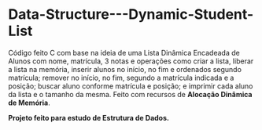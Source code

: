 # Data-Structure---Dynamic-Student-List

Código feito C com base na ideia de uma Lista Dinâmica Encadeada de Alunos com nome, matrícula, 3 notas e operações como criar a lista, liberar a lista na memória, inserir alunos no início, no fim e ordenados segundo matrícula; remover no início, no fim, segundo a matrícula indicada e a posição; buscar aluno conforme matrícula e posição; e imprimir cada aluno da lista e o tamanho da mesma. Feito com recursos de **Alocação Dinâmica de Memória**.

**Projeto feito para estudo de Estrutura de Dados.**
